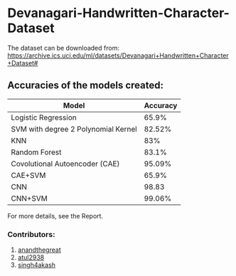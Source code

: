 # Devanagari-Handwritten-Character-Dataset
The dataset can be downloaded from: https://archive.ics.uci.edu/ml/datasets/Devanagari+Handwritten+Character+Dataset#

## Accuracies of the models created:

| Model | Accuracy |
| ----- | -------- |
| Logistic Regression | 65.9% |
| SVM with degree 2 Polynomial Kernel | 82.52% |
| KNN | 83% |
| Random Forest | 83.1% |
| Covolutional Autoencoder (CAE) | 95.09% |
| CAE+SVM | 65.9% |
| CNN | 98.83 |
| CNN+SVM | 99.06% |

For more details, see the Report.

### Contributors: 
1. [anandthegreat](https://github.com/anandthegreat)
2. [atul2938](https://github.com/atul2938)
3. [singh4akash](https://github.com/singh4akash)

